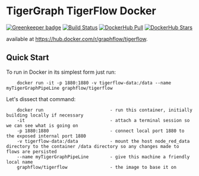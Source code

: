 # TigerGraph TigerFlow Docker

[![Greenkeeper badge](https://badges.greenkeeper.io/node-red/node-red-docker.svg)](https://greenkeeper.io/)
[![Build Status](https://travis-ci.org/node-red/node-red-docker.svg?branch=master)](https://travis-ci.org/node-red/node-red-docker)
[![DockerHub Pull](https://img.shields.io/docker/pulls/nodered/node-red.svg)](https://hub.docker.com/r/nodered/node-red/)
[![DockerHub Stars](https://img.shields.io/docker/stars/nodered/node-red.svg?maxAge=2592000)](https://hub.docker.com/r/nodered/node-red/)


available at https://hub.docker.com/r/graphflow/tigerflow.

## Quick Start
To run in Docker in its simplest form just run:

        docker run -it -p 1880:1880 -v tigerflow-data:/data --name myTigerGraphPipeLine graphflow/tigerflow


Let's dissect that command:

        docker run                         - run this container, initially building locally if necessary
        -it                                - attach a terminal session so we can see what is going on
        -p 1880:1880                       - connect local port 1880 to the exposed internal port 1880
        -v tigerflow-data:/data            - mount the host node_red_data directory to the container /data directory so any changes made to flows are persisted
        --name myTigerGraphPipeLine        - give this machine a friendly local name
        graphflow/tigerflow                - the image to base it on 
